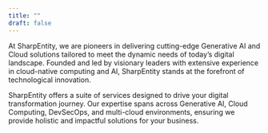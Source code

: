 ```yaml
---
title: ""
draft: false
---
```


At SharpEntity, we are pioneers in delivering cutting-edge Generative AI and Cloud solutions tailored to meet the dynamic needs of today’s digital landscape. Founded and led by visionary leaders with extensive experience in cloud-native computing and AI, SharpEntity stands at the forefront of technological innovation.

SharpEntity offers a suite of services designed to drive your digital transformation journey. Our expertise spans across Generative AI, Cloud Computing, DevSecOps, and multi-cloud environments, ensuring we provide holistic and impactful solutions for your business.

